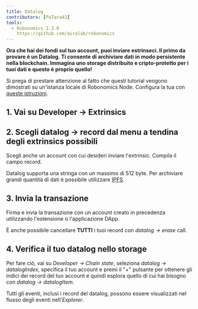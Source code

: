 ```yaml
---
title: Datalog
contributors: [PaTara43]
tools:   
  - Robonomics 2.3.0
    https://github.com/airalab/robonomics
---
```


**Ora che hai dei fondi sul tuo account, puoi inviare estrinseci. Il primo da provare è un Datalog. Ti consente di archiviare dati in modo persistente nella blockchain. Immagina uno storage distribuito e cripto-protetto per i tuoi dati e questo è proprio quello!**

<robo-wiki-note type="warning" title="Dev Node">

Si prega di prestare attenzione al fatto che questi tutorial vengono dimostrati su un'istanza locale di Robonomics Node. Configura la tua con [queste istruzioni](/docs/run-dev-node).

</robo-wiki-note>

## 1. Vai su  Developer -> Extrinsics

<robo-wiki-picture src="datalog/extrinsics.jpg" />

## 2. Scegli datalog -> record dal menu a tendina degli extrinsics possibili

Scegli anche un account con cui desideri inviare l'extrinsic. Compila il campo record.

<robo-wiki-picture src="datalog/record.jpg" />

<robo-wiki-note type="note" title="Large amount of data">

  Datalog supporta una stringa con un massimo di 512 byte. Per archiviare grandi quantità di dati è possibile utilizzare [IPFS](https://ipfs.tech/).

</robo-wiki-note>

## 3. Invia la transazione

Firma e invia la transazione con un account creato in precedenza utilizzando l'estensione o l'applicazione DApp.

<robo-wiki-picture src="datalog/submit.jpg" />

<robo-wiki-note type="note" title="Erase">

  È anche possibile cancellare **TUTTI** i tuoi record con *datalog -> erase* call.

</robo-wiki-note>

## 4. Verifica il tuo datalog nello storage

Per fare ciò, vai su *Developer -> Chain state*, seleziona *datalog -> datalogIndex*, specifica il tuo account e premi il 
"+" pulsante per ottenere gli indici dei record del tuo account e quindi esplora quello di cui hai bisogno con *datalog -> datalogItem*.

<robo-wiki-picture src="datalog/item.jpg" />

<robo-wiki-note type="note" title="Esplorar">

  Tutti gli eventi, inclusi i record del datalog, possono essere visualizzati nel flusso degli eventi nell'*Explorer*.

</robo-wiki-note>